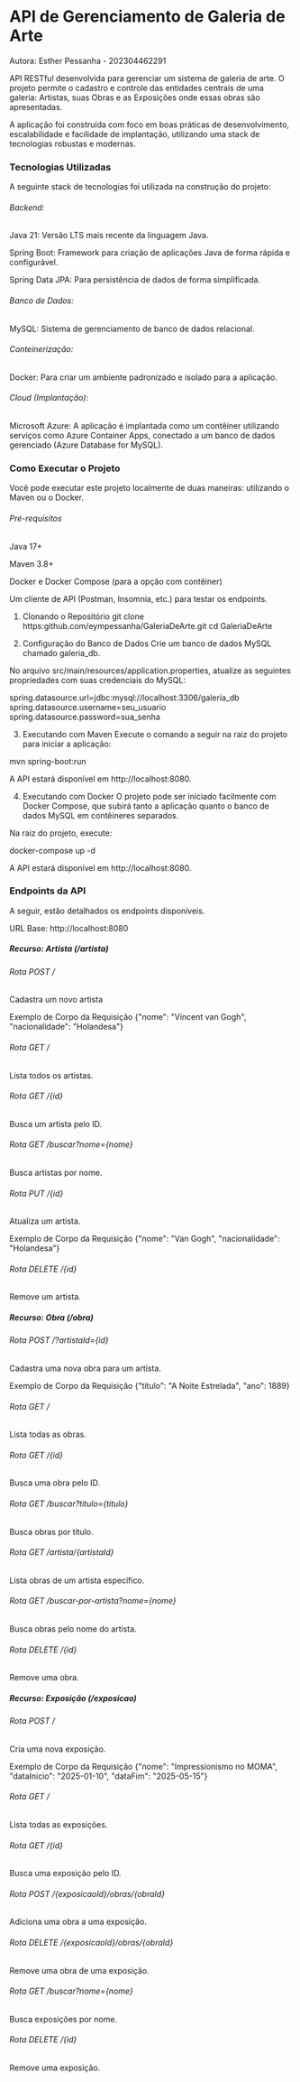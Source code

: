 # API de Gerenciamento de Galeria de Arte

Autora: Esther Pessanha - 202304462291

API RESTful desenvolvida para gerenciar um sistema de galeria de arte. O projeto permite o cadastro e controle das entidades centrais de uma galeria: Artistas, suas Obras e as Exposições onde essas obras são apresentadas.

A aplicação foi construída com foco em boas práticas de desenvolvimento, escalabilidade e facilidade de implantação, utilizando uma stack de tecnologias robustas e modernas.

### Tecnologias Utilizadas
A seguinte stack de tecnologias foi utilizada na construção do projeto:

###### Backend:

Java 21: Versão LTS mais recente da linguagem Java.

Spring Boot: Framework para criação de aplicações Java de forma rápida e configurável.

Spring Data JPA: Para persistência de dados de forma simplificada.

###### Banco de Dados:

MySQL: Sistema de gerenciamento de banco de dados relacional.

###### Conteinerização:

Docker: Para criar um ambiente padronizado e isolado para a aplicação.

###### Cloud (Implantação):

Microsoft Azure: A aplicação é implantada como um contêiner utilizando serviços como Azure Container Apps, conectado a um banco de dados gerenciado (Azure Database for MySQL).

### Como Executar o Projeto
Você pode executar este projeto localmente de duas maneiras: utilizando o Maven ou o Docker.

###### Pré-requisitos
Java 17+

Maven 3.8+

Docker e Docker Compose (para a opção com contêiner)

Um cliente de API (Postman, Insomnia, etc.) para testar os endpoints.

1. Clonando o Repositório
git clone https:github.com/eympessanha/GaleriaDeArte.git
cd GaleriaDeArte

2. Configuração do Banco de Dados
Crie um banco de dados MySQL chamado galeria_db.

No arquivo src/main/resources/application.properties, atualize as seguintes propriedades com suas credenciais do MySQL:

spring.datasource.url=jdbc:mysql://localhost:3306/galeria_db
spring.datasource.username=seu_usuario
spring.datasource.password=sua_senha

3. Executando com Maven
Execute o comando a seguir na raiz do projeto para iniciar a aplicação:

mvn spring-boot:run

A API estará disponível em http://localhost:8080.

4. Executando com Docker
O projeto pode ser iniciado facilmente com Docker Compose, que subirá tanto a aplicação quanto o banco de dados MySQL em contêineres separados.

Na raiz do projeto, execute:

docker-compose up -d

A API estará disponível em http://localhost:8080.

### Endpoints da API
A seguir, estão detalhados os endpoints disponíveis.

URL Base: http://localhost:8080

##### Recurso: Artista (/artista)

###### Rota POST /
Cadastra um novo artista

Exemplo de Corpo da Requisição
{"nome": "Vincent van Gogh", "nacionalidade": "Holandesa"}

###### Rota GET /
Lista todos os artistas.

###### Rota GET /{id}
Busca um artista pelo ID.

###### Rota GET /buscar?nome={nome}
Busca artistas por nome.

###### Rota PUT /{id}
Atualiza um artista.

Exemplo de Corpo da Requisição
{"nome": "Van Gogh", "nacionalidade": "Holandesa"}

###### Rota DELETE /{id}
Remove um artista.

##### Recurso: Obra (/obra)

###### Rota POST /?artistaId={id}
Cadastra uma nova obra para um artista.

Exemplo de Corpo da Requisição
{"titulo": "A Noite Estrelada", "ano": 1889}

###### Rota GET /
Lista todas as obras.

###### Rota GET /{id}
Busca uma obra pelo ID.

###### Rota GET /buscar?titulo={titulo}
Busca obras por título.

###### Rota GET /artista/{artistaId}
Lista obras de um artista específico.

###### Rota GET /buscar-por-artista?nome={nome}
Busca obras pelo nome do artista.

###### Rota DELETE /{id}
Remove uma obra.

##### Recurso: Exposição (/exposicao)

###### Rota POST /
Cria uma nova exposição.

Exemplo de Corpo da Requisição
{"nome": "Impressionismo no MOMA", "dataInicio": "2025-01-10", "dataFim": "2025-05-15"}

###### Rota GET /
Lista todas as exposições.

###### Rota GET /{id}
Busca uma exposição pelo ID.

###### Rota POST /{exposicaoId}/obras/{obraId}
Adiciona uma obra a uma exposição.

###### Rota DELETE /{exposicaoId}/obras/{obraId}
Remove uma obra de uma exposição.

###### Rota GET /buscar?nome={nome}
Busca exposições por nome.

###### Rota DELETE /{id}
Remove uma exposição.
